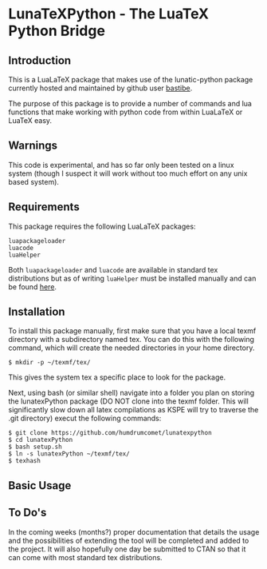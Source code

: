 # LunaTeXPython - The LuaTeX Python Bridge
## Introduction
This is a LuaLaTeX package that makes use of the lunatic-python package currently hosted and maintained
by github user [bastibe](https://github.com/bastibe/lunatic-python).

The purpose of this package is to provide a number of commands and lua functions that make working
with python code from within LuaLaTeX or LuaTeX easy.

## Warnings
This code is experimental, and has so far only been tested on a linux system (though I suspect it
will work without too much effort on any unix based system).

## Requirements
This package requires the following LuaLaTeX packages:

```
luapackageloader
luacode
luaHelper
```

Both `luapackageloader` and `luacode` are available in standard tex distributions but as of writing
`luaHelper` must be installed manually and can be found [here](https://github.com/humdrumcomet/luahelper).

## Installation
To install this package manually, first make sure that you have a local texmf directory with a
subdirectory named tex. You can do this with the following command, which will create the needed 
directories in your home directory. 

`
$ mkdir -p ~/texmf/tex/
`

This gives the system tex a specific place to look for the package.

Next, using bash (or similar shell) navigate into a folder you plan on storing the lunatexPython 
package (DO NOT clone into the texmf folder. This will significantly slow down all latex compilations 
as KSPE will try to traverse the .git directory) execut the following commands:

```
$ git clone https://github.com/humdrumcomet/lunatexpython
$ cd lunatexPython
$ bash setup.sh
$ ln -s lunatexPython ~/texmf/tex/
$ texhash
```


## Basic Usage

## To Do's
In the coming weeks (months?) proper documentation that details the usage and the possibilities of 
extending the tool will be completed and added to the project. It will also hopefully one day be
submitted to CTAN so that it can come with most standard tex distributions.
